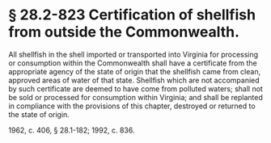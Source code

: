 # § 28.2-823 Certification of shellfish from outside the Commonwealth.

<p>All shellfish in the shell imported or transported into Virginia for processing or consumption within the Commonwealth shall have a certificate from the appropriate agency of the state of origin that the shellfish came from clean, approved areas of water of that state. Shellfish which are not accompanied by such certificate are deemed to have come from polluted waters; shall not be sold or processed for consumption within Virginia; and shall be replanted in compliance with the provisions of this chapter, destroyed or returned to the state of origin.</p><p>1962, c. 406, § 28.1-182; 1992, c. 836.</p>